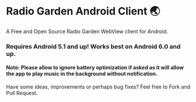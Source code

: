 # Radio Garden Android Client 🌏
A Free and Open Source Radio Garden WebView client for Android.

### Requires Android 5.1 and up! Works best on Android 6.0 and up.

#### Note: Please allow to ignore battery optimization if asked as it will allow the app to play music in the background without notification.

Have some ideas, improvements or perhaps bug fixes? Feel free to Fork and Pull Request.
